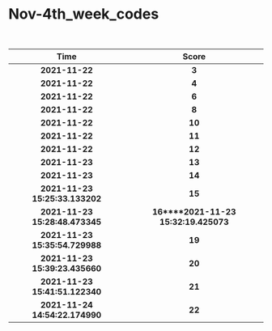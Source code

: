 # Nov-4th_week_codes
<br>

Time      | Score
:--------------:|:----------------:
**2021-11-22** | **3**
**2021-11-22** | **4**    
**2021-11-22** | **6**
**2021-11-22** | **8**
**2021-11-22** | **10**
**2021-11-22** | **11**
**2021-11-22** | **12**
**2021-11-23** | **13**
**2021-11-23** | **14**
**2021-11-23 15:25:33.133202** | **15**
**2021-11-23 15:28:48.473345** | **16****2021-11-23 15:32:19.425073** | **17****2021-11-23 15:34:07.047692** | **18**
**2021-11-23 15:35:54.729988** | **19**
**2021-11-23 15:39:23.435660** | **20**
**2021-11-23 15:41:51.122340** | **21**
**2021-11-24 14:54:22.174990** | **22**